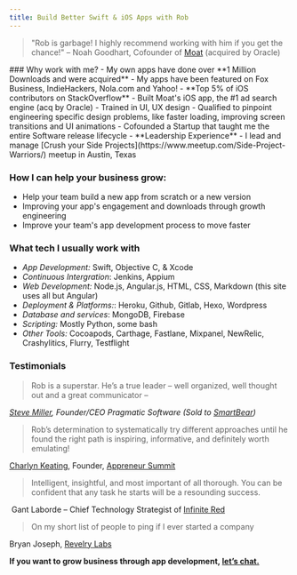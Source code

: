 ```yaml
---
title: Build Better Swift & iOS Apps with Rob
---
```


<blockquote>"Rob is garbage! I highly recommend working with him if you get the chance!" – Noah Goodhart, Cofounder of <a href="https://moat.com/">Moat</a> (acquired by Oracle)</blockquote>
### Why work with me?
- My own apps have done over **1 Million Downloads and were acquired**
- My apps have been featured on Fox Business, IndieHackers, Nola.com and Yahoo!
- **Top 5% of iOS contributors on StackOverflow**
- Built Moat's iOS app, the #1 ad search engine (acq by Oracle)
- Trained in UI, UX design
- Qualified to pinpoint engineering specific design problems, like faster loading, improving screen transitions and UI animations
- Cofounded a Startup that taught me the entire Software release lifecycle
- **Leadership Experience** - I lead and manage [Crush your Side Projects](https://www.meetup.com/Side-Project-Warriors/) meetup in Austin, Texas


### How I can help your business grow:
- Help your team build a new app from scratch or a new version
- Improving your app's engagement and downloads through growth engineering
- Improve your team's app development process to move faster


### What tech I usually work with
- *App Development:* Swift, Objective C, & Xcode
- *Continuous Intergration*: Jenkins, Appium
- *Web Development:* Node.js, Angular.js, HTML, CSS, Markdown (this site uses all but Angular)
- *Deployment & Platforms:*: Heroku, Github, Gitlab, Hexo, Wordpress
- *Database and services*: MongoDB, Firebase
- *Scripting:* Mostly Python, some bash
- *Other Tools:* Cocoapods, Carthage, Fastlane, Mixpanel, NewRelic, Crashylitics, Flurry, Testflight

### Testimonials
<blockquote>Rob is a superstar. He’s a true leader – well organized, well thought out and a great communicator – <em><a href="https://web.archive.org/web/20171018082201/https://www.linkedin.com/in/2hourappreneur/"></blockquote>Steve Miller</a>, Founder/CEO Pragmatic Software (Sold to <a href="https://web.archive.org/web/20171018082201/https://smartbear.com/">SmartBear</a>)</em>


<blockquote>Rob’s determination to systematically try different approaches until he found the right path is inspiring, informative, and definitely worth emulating! <a href="https://web.archive.org/web/20171018082201/https://www.linkedin.com/in/charlynkeating/"></blockquote>Charlyn Keating</a>, Founder, <a href="https://web.archive.org/web/20171018082201/http://appreneursummit.com/">Appreneur Summit</a>


<blockquote>Intelligent, insightful, and most important of all thorough. You can be confident that any task he starts will be a resounding success.</blockquote> Gant Laborde – Chief Technology Strategist of <a href="https://web.archive.org/web/20171018082201/https://infinite.red/">Infinite Red</a>


<blockquote>On my short list of people to ping if I ever started a company</blockquote>Bryan Joseph, <a href="https://web.archive.org/web/20171018082201/http://revelry.co/">Revelry Labs</a>

<strong>If you want to grow business through app development, <a href="mailto:robecaraway@gmail.com">let’s chat.</a></strong>